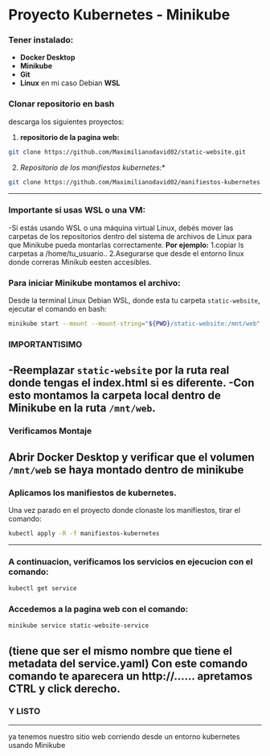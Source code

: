 # Proyecto Kubernetes - Minikube
### Tener instalado:
- **Docker Desktop**
- **Minikube**
- **Git**
- **Linux** en mi caso Debian **WSL**

### Clonar repositorio en bash
descarga los siguientes proyectos:
1. **repositorio de la pagina web:**
```bash
git clone https://github.com/Maximilianodavid02/static-website.git
```
2. *Repositorio de los manifiestos kubernetes:**
```bash
git clone https://github.com/Maximilianodavid02/manifiestos-kubernetes.git
```
---
### Importante si usas WSL o una VM:
-Si estás usando WSL o una máquina virtual Linux, debés mover las carpetas de los repositorios dentro del sistema de archivos de Linux para que Minikube pueda montarlas correctamente.
**Por ejemplo:**
1.copiar ls carpetas a /home/tu_usuario..
2.Asegurarse que desde el entorno linux donde correras Minikub eesten accesibles.

### Para iniciar Minikube montamos el archivo:
Desde la terminal Linux Debian WSL, donde esta tu carpeta `static-website`, ejecutar el comando en bash:
```bash
minikube start --mount --mount-string="${PWD}/static-website:/mnt/web"
```

### IMPORTANTISIMO
-Reemplazar `static-website` por la **ruta real donde tengas el index.html** si es diferente.
-Con esto montamos la carpeta local dentro de Minikube en la ruta `/mnt/web`.
---
### Verificamos Montaje
Abrir **Docker Desktop** y verificar que el volumen `/mnt/web` se haya montado dentro de minikube 
---
### Aplicamos los manifiestos de kubernetes.
Una vez parado en el proyecto donde clonaste los manifiestos, tirar el comando:
```bash
kubectl apply -R -f manifiestos-kubernetes
```
---
### A continuacion, verificamos los servicios en ejecucion con el comando:
```bash
kubectl get service
```

### Accedemos a la pagina web con el comando:
```bash
minikube service static-website-service
```
(tiene que ser el mismo nombre que tiene el metadata del service.yaml)
Con este comando comando te aparecera un http://...... apretamos CTRL y click derecho.
---
### Y LISTO 
---
ya tenemos nuestro sitio web corriendo desde un entorno kubernetes usando Minikube 









